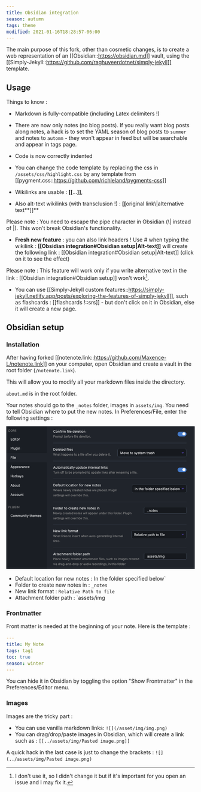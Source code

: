 ```yaml
---
title: Obsidian integration
season: autumn
tags: theme
modified: 2021-01-16T18:28:57-06:00
---
```


The main purpose of this fork, other than cosmetic changes, is to create a web representation of an [[Obsidian::https://obsidian.md]] vault, using the [[Simply-Jekyll::https://github.com/raghuveerdotnet/simply-jekyll]] template.

## Usage

Things to know :

- Markdown is fully-compatible (including Latex delimiters !)

- There are now only notes (no blog posts). If you really want blog posts along notes, a hack is to set the YAML season of blog posts to `summer` and notes to `automn` - they won't appear in feed but will be searchable and appear in tags page.

- Code is now correctly indented

- You can change the code template by replacing the css in `/assets/css/highlight.css` by any template from [[pygment.css::https://github.com/richleland/pygments-css]]

- Wikilinks are usable : **[​[**​...**]]**,

- Also alt-text wikilinks (with transclusion !) : **[​[**​original link\\|alternative text**]]**

Please note : You need to escape the pipe character in Obsidian (\\| instead of \|). This won't break Obsidian's functionality.

- **Fresh new feature** : you can also link headers ! Use # when typing the wikilink : **[​[**Obsidian integration#Obsidian setup\|Alt-text**]]** will create the following link : [[Obsidian integration#Obsidian setup\|Alt-text]] (click on it to see the effect)

Please note : This feature will work only if you write alternative text in the link : [[Obsidian integration#Obsidian setup]] won't work[^1]. 

[^1]: I don't use it, so I didn't change it but if it's important for you open an issue and I may fix it.

- You can use [[Simply-Jekyll custom features::https://simply-jekyll.netlify.app/posts/exploring-the-features-of-simply-jekyll]], such as flashcards : [[flashcards !::srs]] - but don't click on it in Obsidian, else it will create a new page.

## Obsidian setup

### Installation
After having forked [[notenote.link::https://github.com/Maxence-L/notenote.link]] on your computer, open Obsidian and create a vault in the root folder (`/notenote.link`).

This will allow you to modify all your markdown files inside the directory. 

`about.md` is in the root folder.

Your notes should go to the `_notes` folder, images in `assets/img`. You need to tell Obsidian where to put the new notes. In Preferences/File, enter the following settings :

![](/assets/img/new%20notes%20pref.png#center)

- Default location for new notes : In the folder specified below`
- Folder to create new notes in : `_notes`
- New link format : `Relative Path to file`
- Attachment folder path : `assets/img

### Frontmatter

Front matter is needed at the beginning of your note. Here is the template :

```YAML
---
title: My Note
tags: tag1
toc: true
season: winter
---
```

You can hide it in Obsidian by toggling the option "Show Frontmatter" in the Preferences/Editor menu.

### Images

Images are the tricky part : 

- You can use vanilla markdown links: `![](/asset/img/img.png)`
- You can drag/drop/paste images in Obsidian, which will create a link such as : `[​[​../assets/img/Pasted image.png]]`

A quick hack in the last case is just to change the brackets : `![](../assets/img/Pasted image.png)`